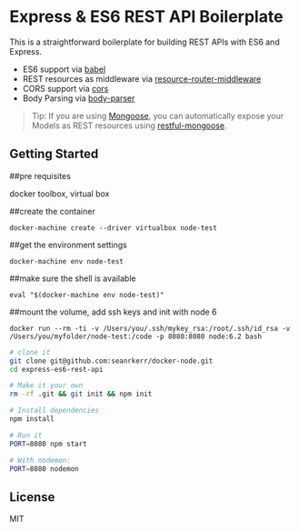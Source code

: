 Express & ES6 REST API Boilerplate
==================================


This is a straightforward boilerplate for building REST APIs with ES6 and Express.


- ES6 support via [babel](https://babeljs.io)
- REST resources as middleware via [resource-router-middleware](https://github.com/developit/resource-router-middleware)
- CORS support via [cors](https://github.com/troygoode/node-cors)
- Body Parsing via [body-parser](https://github.com/expressjs/body-parser)

> Tip: If you are using [Mongoose](https://github.com/Automattic/mongoose), you can automatically expose your Models as REST resources using [restful-mongoose](https://git.io/restful-mongoose).

Getting Started
---------------

##pre requisites

docker toolbox,
virtual box

##create the container

```
docker-machine create --driver virtualbox node-test
```

##get the environment settings

```
docker-machine env node-test

```

##make sure the shell is available

```
eval "$(docker-machine env node-test)"

```

##mount the volume, add ssh keys and init with node 6

```
docker run --rm -ti -v /Users/you/.ssh/mykey_rsa:/root/.ssh/id_rsa -v /Users/you/myfolder/node-test:/code -p 8080:8080 node:6.2 bash
```


```sh
# clone it
git clone git@github.com:seanrkerr/docker-node.git
cd express-es6-rest-api

# Make it your own
rm -rf .git && git init && npm init

# Install dependencies
npm install

# Run it
PORT=8080 npm start

# With nodemon:
PORT=8080 nodemon
```






License
-------

MIT
